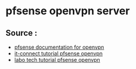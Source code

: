 # pfsense openvpn server


## Source : 

- [pfsense documentation for openvpn](https://docs.netgate.com/pfsense/en/latest/vpn/openvpn/index.html)
- [it-connect tutorial pfsense openvpn](https://www.it-connect.fr/pfsense-configurer-un-vpn-ssl-client-to-site-avec-openvpn/)
- [labo tech tutorial pfsense openvpn](https://labo-tech.fr/base-de-connaissance/comment-configurer-openvpn-sur-un-pfsense/)